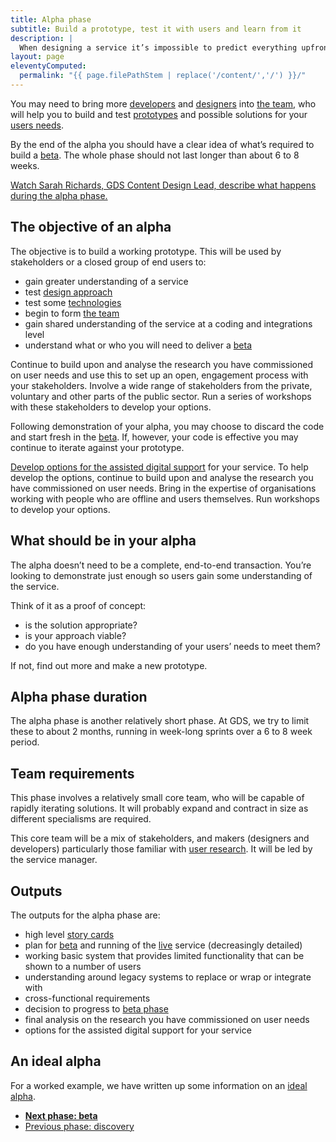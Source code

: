 ```yaml
---
title: Alpha phase
subtitle: Build a prototype, test it with users and learn from it
description: |
  When designing a service it’s impossible to predict everything upfront. Each project features many challenges, and in your alpha you will start exploring solutions for these.
layout: page
eleventyComputed:
  permalink: "{{ page.filePathStem | replace('/content/','/') }}/"
---
```


You may need to bring more [developers](https://web.archive.org/web/20150505160658/https://www.gov.uk/service-manual/the-team/developer) and [designers](https://web.archive.org/web/20150505160658/https://www.gov.uk/service-manual/the-team/designer) into [the team](https://web.archive.org/web/20150505160658/https://www.gov.uk/service-manual/the-team), who will help you to build and test [prototypes](https://web.archive.org/web/20150505160658/https://www.gov.uk/service-manual/user-centred-design/working-with-prototypes) and possible solutions for your [users needs](https://web.archive.org/web/20150505160658/https://www.gov.uk/service-manual/user-centred-design/user-needs).

By the end of the alpha you should have a clear idea of what’s required to build a [beta](https://web.archive.org/web/20150505160658/https://www.gov.uk/service-manual/phases/beta). The whole phase should not last longer than about 6 to 8 weeks.

[Watch Sarah Richards, GDS Content Design Lead, describe what happens during the alpha phase.](https://www.youtube.com/watch?v=PmaE-12KqEQ)

## The objective of an alpha

The objective is to build a working prototype. This will be used by stakeholders or a closed group of end users to:

- gain greater understanding of a service
- test [design approach](https://web.archive.org/web/20150505160658/https://www.gov.uk/service-manual/user-centred-design/working-with-prototypes)
- test some [technologies](https://web.archive.org/web/20150505160658/https://www.gov.uk/service-manual/making-software/choosing-technology)
- begin to form [the team](https://web.archive.org/web/20150505160658/https://www.gov.uk/service-manual/the-team)
- gain shared understanding of the service at a coding and integrations level
- understand what or who you will need to deliver a [beta](https://web.archive.org/web/20150505160658/https://www.gov.uk/service-manual/phases/beta)

Continue to build upon and analyse the research you have commissioned on user needs and use this to set up an open, engagement process with your stakeholders. Involve a wide range of stakeholders from the private, voluntary and other parts of the public sector. Run a series of workshops with these stakeholders to develop your options.

Following demonstration of your alpha, you may choose to discard the code and start fresh in the [beta](https://web.archive.org/web/20150505160658/https://www.gov.uk/service-manual/phases/beta). If, however, your code is effective you may continue to iterate against your prototype.

[Develop options for the assisted digital support](https://web.archive.org/web/20150505160658/https://www.gov.uk/service-manual/assisted-digital/action-plan#alpha-stage) for your service. To help develop the options, continue to build upon and analyse the research you have commissioned on user needs. Bring in the expertise of organisations working with people who are offline and users themselves. Run workshops to develop your options.

## What should be in your alpha

The alpha doesn’t need to be a complete, end-to-end transaction. You’re looking to demonstrate just enough so users gain some understanding of the service.

Think of it as a proof of concept:

- is the solution appropriate?
- is your approach viable?
- do you have enough understanding of your users’ needs to meet them?

If not, find out more and make a new prototype.

## Alpha phase duration

The alpha phase is another relatively short phase. At GDS, we try to limit these to about 2 months, running in week-long sprints over a 6 to 8 week period.

## Team requirements

This phase involves a relatively small core team, who will be capable of rapidly iterating solutions. It will probably expand and contract in size as different specialisms are required.

This core team will be a mix of stakeholders, and makers (designers and developers) particularly those familiar with [user research](https://web.archive.org/web/20150505160658/https://www.gov.uk/service-manual/user-centred-design/user-research). It will be led by the service manager.

## Outputs

The outputs for the alpha phase are:

- high level [story cards](https://web.archive.org/web/20150505160658/https://www.gov.uk/service-manual/agile/writing-user-stories)
- plan for [beta](https://web.archive.org/web/20150505160658/https://www.gov.uk/service-manual/phases/beta) and running of the [live](https://web.archive.org/web/20150505160658/https://www.gov.uk/service-manual/phases/live) service (decreasingly detailed)
- working basic system that provides limited functionality that can be shown to a number of users
- understanding around legacy systems to replace or wrap or integrate with
- cross-functional requirements
- decision to progress to [beta phase](https://web.archive.org/web/20150505160658/https://www.gov.uk/service-manual/phases/beta)
- final analysis on the research you have commissioned on user needs
- options for the assisted digital support for your service

## An ideal alpha

For a worked example, we have written up some information on an [ideal alpha](https://web.archive.org/web/20150505160658/https://www.gov.uk/service-manual/phases/ideal-alphas).

- **[Next phase: beta](/version-1/guides/beta-phase/)**
- [Previous phase: discovery](/version-1/guides/discovery-phase/)
